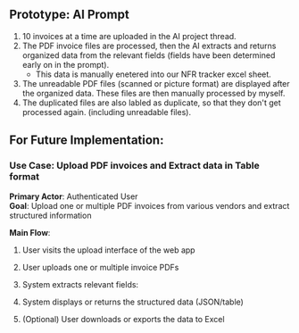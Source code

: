 ## Prototype: AI Prompt
1. 10 invoices at a time are uploaded in the AI project thread.
2. The PDF invoice files are processed, then the AI extracts and returns organized data from the relevant fields (fields have been determined early on in the prompt).
   - This data is manually enetered into our NFR tracker excel sheet.
4. The unreadable PDF files (scanned or picture format) are displayed after the organized data. These files are then manually processed by myself.
5. The duplicated files are also labled as duplicate, so that they don't get processed again. (including unreadable files).


## For Future Implementation:
### Use Case: Upload PDF invoices and Extract data in Table format

**Primary Actor**: Authenticated User  
**Goal**: Upload one or multiple PDF invoices from various vendors and extract structured information 

**Main Flow**:
  1. User visits the upload interface of the web app
  2. User uploads one or multiple invoice PDFs
  3. System extracts relevant fields:
  
  6. System displays or returns the structured data (JSON/table)
  7. (Optional) User downloads or exports the data to Excel

